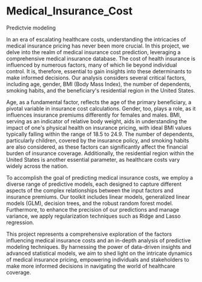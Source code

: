 # Medical_Insurance_Cost
Predictvie modeling

In an era of escalating healthcare costs, understanding the intricacies of medical insurance pricing has never been more crucial. 
In this project, we delve into the realm of medical insurance cost prediction, leveraging a comprehensive medical insurance database. 
The cost of health insurance is influenced by numerous factors, many of which lie beyond individual control. 
It is, therefore, essential to gain insights into these determinants to make informed decisions. 
Our analysis considers several critical factors, including age, gender, BMI (Body Mass Index), the number of dependents, smoking habits, and the beneficiary's residential region in the United States.

Age, as a fundamental factor, reflects the age of the primary beneficiary, a pivotal variable in insurance cost calculations. 
Gender, too, plays a role, as it influences insurance premiums differently for females and males. 
BMI, serving as an indicator of relative body weight, aids in understanding the impact of one's physical health on insurance pricing, with ideal BMI values typically falling within the range of 18.5 to 24.9. 
The number of dependents, particularly children, covered by the insurance policy, and smoking habits are also considered, as these factors can significantly affect the financial burden of insurance coverage. 
Additionally, the residential region within the United States is another essential parameter, as healthcare costs vary widely across the nation.

To accomplish the goal of predicting medical insurance costs, we employ a diverse range of predictive models, each designed to capture different aspects of the complex relationships between the input factors and insurance premiums. 
Our toolkit includes linear models, generalized linear models (GLM), decision trees, and the robust random forest model. 
Furthermore, to enhance the precision of our predictions and manage variance, we apply regularization techniques such as Ridge and Lasso regression.

This project represents a comprehensive exploration of the factors influencing medical insurance costs and an in-depth analysis of predictive modeling techniques. 
By harnessing the power of data-driven insights and advanced statistical models, we aim to shed light on the intricate dynamics of medical insurance pricing, empowering individuals and stakeholders to make more informed decisions in navigating the world of healthcare coverage.
